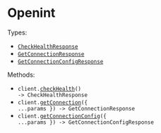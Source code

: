 # Openint

Types:

- <code><a href="./src/resources/top-level.ts">CheckHealthResponse</a></code>
- <code><a href="./src/resources/top-level.ts">GetConnectionResponse</a></code>
- <code><a href="./src/resources/top-level.ts">GetConnectionConfigResponse</a></code>

Methods:

- <code title="get /health">client.<a href="./src/index.ts">checkHealth</a>() -> CheckHealthResponse</code>
- <code title="get /connection">client.<a href="./src/index.ts">getConnection</a>({ ...params }) -> GetConnectionResponse</code>
- <code title="get /connector-config">client.<a href="./src/index.ts">getConnectionConfig</a>({ ...params }) -> GetConnectionConfigResponse</code>
